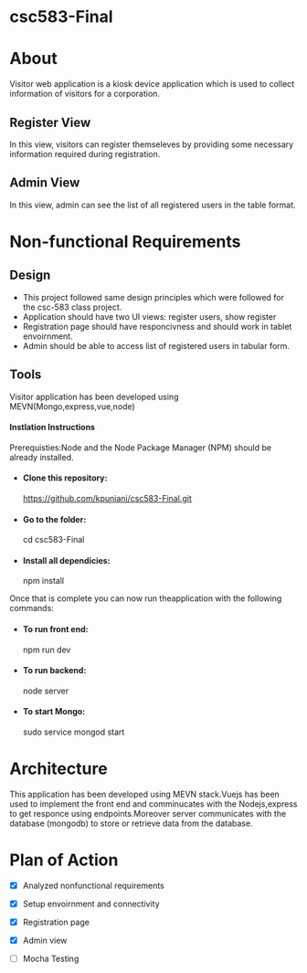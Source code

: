 # csc583-Final

# About
Visitor web application is a kiosk device application which is used to collect information of visitors for a corporation.

## Register View

In this view, visitors can register themseleves by providing some necessary information required during registration.

## Admin View

In this view, admin can see the list of all registered users in the table format.

# Non-functional Requirements

## Design 

* This project followed same design principles which were followed for the csc-583 class project.
* Application should have two UI views: register users, show register
* Registration page should have responcivness and should work in tablet envoirnment.
* Admin should be able to access list of registered users in tabular form.

## Tools

Visitor application has been developed using MEVN(Mongo,express,vue,node)

#### Instlation Instructions

Prerequisties:Node and the Node Package Manager (NPM) should be already installed.

* #### Clone this repository:

  https://github.com/kpuniani/csc583-Final.git

* #### Go to the folder:

  cd csc583-Final

* #### Install all dependicies:

  npm install 

Once that is complete you can now run theapplication with the following commands:

* #### To run front end:

  npm run dev

* #### To run backend: 

  node server

* #### To start Mongo: 

  sudo service mongod start

# Architecture
This application has been developed using MEVN stack.Vuejs has been used to implement the front end and comminucates with the Nodejs,express to get responce using endpoints.Moreover server communicates with the database (mongodb) to store or retrieve data from the database. 

# Plan of Action

- [X] Analyzed nonfunctional requirements
- [X] Setup envoirnment and connectivity
- [X] Registration page
- [X] Admin view
- [ ] Mocha Testing





